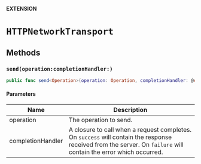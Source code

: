 **EXTENSION**

# `HTTPNetworkTransport`

## Methods
### `send(operation:completionHandler:)`

```swift
public func send<Operation>(operation: Operation, completionHandler: @escaping (_ result: Result<GraphQLResponse<Operation>, Error>) -> Void) -> Cancellable
```

#### Parameters

| Name | Description |
| ---- | ----------- |
| operation | The operation to send. |
| completionHandler | A closure to call when a request completes. On `success` will contain the response received from the server. On `failure` will contain the error which occurred. |